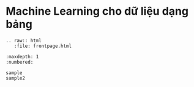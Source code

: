Machine Learning cho dữ liệu dạng bảng
========================

```eval_rst
.. raw:: html
   :file: frontpage.html
```

```toc
:maxdepth: 1
:numbered:

sample
sample2
```
